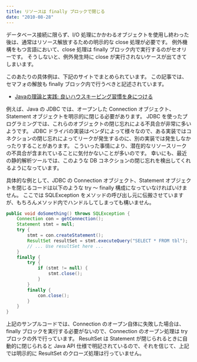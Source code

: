 ```yaml
---
title: リソースは finally ブロックで閉じる
date: "2010-08-28"
---
```


データベース接続に限らず、I/O 処理にかかわるオブジェクトを使用し終わった後は、通常はリソース解放するための明示的な close 処理が必要です。
例外機構をもつ言語において、close 処理は finally ブロック内で実行するのがセオリーです。
そうしないと、例外発生時に close が実行されないケースが出てきてしまいます。

このあたりの具体例は、下記のサイトでまとめられています。
この記事では、セマフォの解放も finally ブロック内で行うべきと記述されています。

* [Javaの理論と実践: 良いハウスキーピング習慣を身につける](http://www.ibm.com/developerworks/jp/java/library/j-jtp03216/index.html)

例えば、Java の JDBC では、オープンした Connection オブジェクト、Statement オブジェクトを明示的に閉じる必要があります。
JDBC を使ったプログラミングでは、これらのオブジェクトの閉じ忘れによる不具合が非常に多いようです。
JDBC ドライバの実装はベンダによって様々なので、ある実装ではコネクションの閉じ忘れによってリークが発生するのに、別の実装では発生しなかったりすることがあります。
こういった事情により、潜在的なリソースリークの不具合が含まれていることに気付かないことが多いのです。
幸いにも、最近の静的解析ツールでは、このような DB コネクションの閉じ忘れを検出してくれるようになっています。

具体的な例として、JDBC の Connection オブジェクト、Statement オブジェクトを閉じるコードは以下のような try ～ finally 構成になっていなければいけません。
ここでは SQLException をメソッドの呼び出し元に伝搬させていますが、もちろんメソッド内でハンドルしてしまっても構いません。

```java
public void doSomething() throws SQLException {
    Connection con = getConnection();
    Statement stmt = null;
    try {
        stmt = con.createStatement();
        ResultSet resultSet = stmt.executeQuery("SELECT * FROM tbl");
        // ... Use resultSet here ...
    }
    finally {
        try {
            if (stmt != null) {
                stmt.close();
            }
        }
        finally {
            con.close();
        }
    }
}
```

上記のサンプルコードでは、Connection のオープン自体に失敗した場合は、finally ブロックを実行する必要がないので、Connection のオープン処理は try ブロックの外で行っています。
ResultSet は Statement が閉じられるときに自動的に閉じられると Java API 仕様で明記されているので、それを信じて、上記では明示的に ResultSet のクローズ処理は行っていません。
